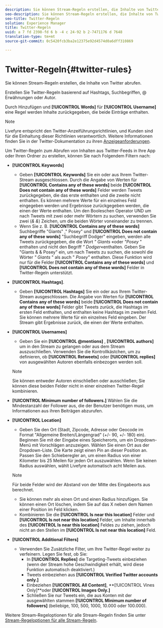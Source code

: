 ```yaml
---
description: Sie können Stream-Regeln erstellen, die Inhalte von Twitter abrufen.
seo-description: Sie können Stream-Regeln erstellen, die Inhalte von Twitter abrufen.
seo-title: Twitter-Regeln
solution: Experience Manager
title: Twitter-Regeln
uuid: a 7 fd 2398-fd 6 b -4 c 24-92 b 2-7471176 d 7648
translation-type: tm+mt
source-git-commit: 0c5420fcb3ba2e12375e92d4574d0a6dff310869

---
```



# Twitter-Regeln{#twitter-rules}

Sie können Stream-Regeln erstellen, die Inhalte von Twitter abrufen.

Erstellen Sie Twitter-Regeln basierend auf Hashtags, Suchbegriffen, @ Erwähnungen oder Autor.

Durch Hinzufügen und **[!UICONTROL Words]** für **[!UICONTROL Username]** eine Regel werden Inhalte zurückgegeben, die beide Einträge enthalten.

>[!NOTE]
>
>Livefyre entspricht den Twitter-Anzeiführungsrichtlinien, und Kunden sind für die Einhaltung dieser Richtlinien verantwortlich. Weitere Informationen finden Sie in der Twitter-Dokumentation zu ihren [Anzeigeanforderungen](https://dev.twitter.com/terms/display-requirements).

Um Twitter-Regeln zum Abrufen von Inhalten aus Twitter-Feeds in Ihre App oder Ihren Ordner zu erstellen, können Sie nach Folgendem Filtern nach:

* **[!UICONTROL Keywords]**
   * Geben **[!UICONTROL Keywords]** Sie ein oder aus Ihrem Twitter-Stream ausgeschlossen. Durch die Angabe von Werten für **[!UICONTROL Contains any of these words]** beide **[!UICONTROL Does not contain any of these words]** Felder werden Tweets zurückgegeben, die das erste enthalten und die zweite nicht enthalten. Es können mehrere Werte für ein einzelnes Feld eingegeben werden und Ergebnisse zurückgegeben werden, die einen der Werte enthalten. Um den Booleschen Operator UND um nach Tweets mit zwei oder mehr Wörtern zu suchen, verwenden Sie zwei (*& &*) Zeichen, um die beiden Wörter voneinander zu trennen.
   * Wenn Sie z. B. **[!UICONTROL Contains any of these words]** Suchbegriffe "Giants" ," Posey" und **[!UICONTROL Does not contain any of these words]** "Suchbegriff Dodger" eingeben, werden alle Tweets zurückgegeben, die die Wort *" Giants* «oder *"Posey* " enthalten und nicht den Begriff *" Dodger*«enthalten.
Geben Sie "Giants & & Posey" ein, um nach Tweets zu suchen, die sowohl die Wörter *" Giants* " als auch " *Posey*" enthalten. Diese Funktion wird nur für die Felder **[!UICONTROL Contains any of these words]** und **[!UICONTROL Does not contain any of these words]** Felder in Twitter-Regeln unterstützt.

* **[!UICONTROL Hashtags]**.
   * Geben **[!UICONTROL Hashtags]** Sie ein oder aus Ihrem Twitter-Stream ausgeschlossen. Die Angabe von Werten für **[!UICONTROL Contains any of these words]** beide **[!UICONTROL Does not contain any of these words]** Felder gibt Tweets zurück, die Hashtags im ersten Feld enthalten, und enthalten keine Hashtags im zweiten Feld. Sie können mehrere Werte für ein einzelnes Feld eingeben. Der Stream gibt Ergebnisse zurück, die einen der Werte enthalten.

* **[!UICONTROL Usernames]**
   * Geben Sie ein **[!UICONTROL @mentions]** , **[!UICONTROL authors]** um in den Stream zu gelangen oder aus dem Stream auszuschließen. Verwenden Sie die Kontrollkästchen, um zu definieren, ob **[!UICONTROL Retweets]** oder **[!UICONTROL replies]** von ausgewählten Autoren ebenfalls einbezogen werden soll.
   >[!NOTE]
   >
   >Sie können entweder Autoren einschließen oder ausschließen; Sie können diese beiden Felder nicht in einer einzelnen Twitter-Regel kombinieren.

* **[!UICONTROL Minimum number of followers.]** Wählen Sie die Mindestanzahl der Follower aus, die der Benutzer benötigen muss, um Informationen aus ihren Beiträgen abzurufen.
* **[!UICONTROL Location]**

   * Geben Sie den Ort (Stadt, Zipcode, Adresse oder Geocode im Format "Allgemeine Breiten/Längengrad" (+/- 90, +/- 180) ein). Beginnen Sie mit der Eingabe eines Speicherorts, um ein Dropdown-Menü mit Vorschlägen anzuzeigen. Wählen Sie einen Ort aus der Dropdown-Liste. Die Karte zeigt einen Pin an dieser Position an. Passen Sie den Schieberegler an, um einen Radius von einer Kilometer bis 25 Meilen für jeden Ort auszuwählen. Wenn Sie keinen Radius auswählen, wählt Livefyre automatisch acht Meilen aus.
   >[!NOTE]
   >
   >Für beide Felder wird der Abstand von der Mitte des Eingabeorts aus berechnet.

   * Sie können mehr als einen Ort und einen Radius hinzufügen. Sie können einen Ort löschen, indem Sie auf das X neben dem Namen einer Position im Feld klicken.
   * Kombinieren Sie die **[!UICONTROL Is near this location]** Felder und **[!UICONTROL Is not near this location]** Felder, um Inhalte innerhalb des **[!UICONTROL Is near this location]** Feldes zu ziehen, jedoch nicht an den Stellen im **[!UICONTROL Is not near this location]** Feld.


* **[!UICONTROL Additional Filters]**
   * Verwenden Sie Zusätzliche Filter, um Ihre Twitter-Regel weiter zu verfeinern. Legen Sie fest, ob Sie:
      * In **[!UICONTROL Replies]** die Targeting-Tweets einbeziehen (wenn der Stream hohe Geschwindigkeit erhält, wird diese Funktion automatisch deaktiviert.)
      * Tweets einbeziehen aus **[!UICONTROL Verified Twitter accounts only.]**
      * Einbeziehen **[!UICONTROL All Content]**, **[!UICONTROL Vines Only]**oder **[!UICONTROL Images Only.]**
      * Schließen Sie nur Tweets ein, die aus Konten mit der ausgewählten stammen **[!UICONTROL Minimum number of followers]** (beliebige, 100, 500, 1000, 10.000 oder 100.000).

Weitere Stream-Regeloptionen für alle Stream-Regeln finden Sie unter [Stream-Regeloptionen für alle Stream-Regeln](../c-streams/c-stream-rule-options-for-all-stream-rules.md#c_stream_rule_options_for_all_stream_rules).
